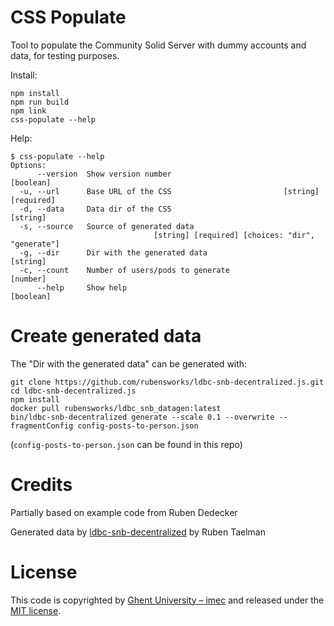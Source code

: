 # CSS Populate

Tool to populate the Community Solid Server with dummy accounts and data, for testing purposes.

Install:

```
npm install
npm run build
npm link
css-populate --help
```

Help:

```
$ css-populate --help
Options:
      --version  Show version number                                   [boolean]
  -u, --url      Base URL of the CSS                         [string] [required]
  -d, --data     Data dir of the CSS                                    [string]
  -s, --source   Source of generated data
                                [string] [required] [choices: "dir", "generate"]
  -g, --dir      Dir with the generated data                            [string]
  -c, --count    Number of users/pods to generate                       [number]
      --help     Show help                                             [boolean]

```

# Create generated data

The "Dir with the generated data" can be generated with:

```
git clone https://github.com/rubensworks/ldbc-snb-decentralized.js.git
cd ldbc-snb-decentralized.js
npm install
docker pull rubensworks/ldbc_snb_datagen:latest
bin/ldbc-snb-decentralized generate --scale 0.1 --overwrite --fragmentConfig config-posts-to-person.json
```

(`config-posts-to-person.json` can be found in this repo)

# Credits

Partially based on example code from Ruben Dedecker

Generated data by [ldbc-snb-decentralized](https://github.com/rubensworks/ldbc-snb-decentralized.js) by Ruben Taelman

# License

This code is copyrighted by [Ghent University – imec](http://idlab.ugent.be/) and released under the [MIT license](http://opensource.org/licenses/MIT).

